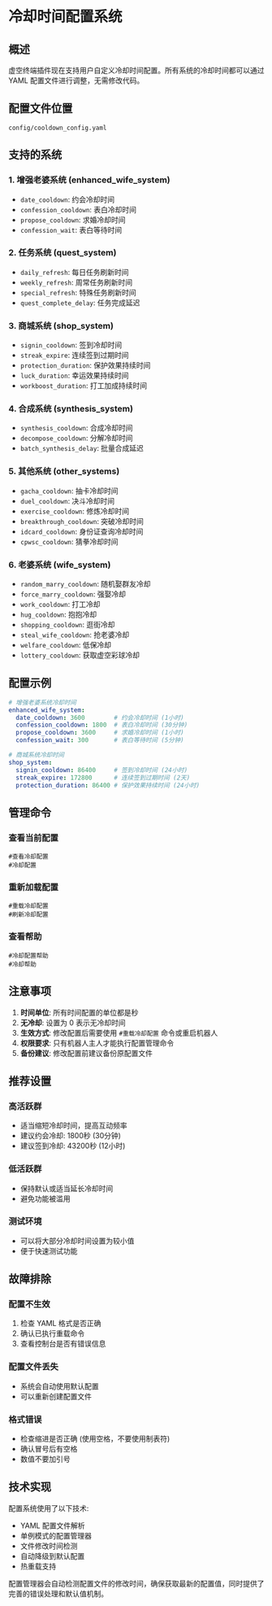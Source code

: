 # 冷却时间配置系统

## 概述

虚空终端插件现在支持用户自定义冷却时间配置。所有系统的冷却时间都可以通过 YAML 配置文件进行调整，无需修改代码。

## 配置文件位置

```
config/cooldown_config.yaml
```

## 支持的系统

### 1. 增强老婆系统 (enhanced_wife_system)
- `date_cooldown`: 约会冷却时间
- `confession_cooldown`: 表白冷却时间
- `propose_cooldown`: 求婚冷却时间
- `confession_wait`: 表白等待时间

### 2. 任务系统 (quest_system)
- `daily_refresh`: 每日任务刷新时间
- `weekly_refresh`: 周常任务刷新时间
- `special_refresh`: 特殊任务刷新时间
- `quest_complete_delay`: 任务完成延迟

### 3. 商城系统 (shop_system)
- `signin_cooldown`: 签到冷却时间
- `streak_expire`: 连续签到过期时间
- `protection_duration`: 保护效果持续时间
- `luck_duration`: 幸运效果持续时间
- `workboost_duration`: 打工加成持续时间

### 4. 合成系统 (synthesis_system)
- `synthesis_cooldown`: 合成冷却时间
- `decompose_cooldown`: 分解冷却时间
- `batch_synthesis_delay`: 批量合成延迟

### 5. 其他系统 (other_systems)
- `gacha_cooldown`: 抽卡冷却时间
- `duel_cooldown`: 决斗冷却时间
- `exercise_cooldown`: 修炼冷却时间
- `breakthrough_cooldown`: 突破冷却时间
- `idcard_cooldown`: 身份证查询冷却时间
- `cpwsc_cooldown`: 猜拳冷却时间

### 6. 老婆系统 (wife_system)
- `random_marry_cooldown`: 随机娶群友冷却
- `force_marry_cooldown`: 强娶冷却
- `work_cooldown`: 打工冷却
- `hug_cooldown`: 抱抱冷却
- `shopping_cooldown`: 逛街冷却
- `steal_wife_cooldown`: 抢老婆冷却
- `welfare_cooldown`: 低保冷却
- `lottery_cooldown`: 获取虚空彩球冷却

## 配置示例

```yaml
# 增强老婆系统冷却时间
enhanced_wife_system:
  date_cooldown: 3600        # 约会冷却时间 (1小时)
  confession_cooldown: 1800  # 表白冷却时间 (30分钟)
  propose_cooldown: 3600     # 求婚冷却时间 (1小时)
  confession_wait: 300       # 表白等待时间 (5分钟)

# 商城系统冷却时间
shop_system:
  signin_cooldown: 86400     # 签到冷却时间 (24小时)
  streak_expire: 172800      # 连续签到过期时间 (2天)
  protection_duration: 86400 # 保护效果持续时间 (24小时)
```

## 管理命令

### 查看当前配置
```
#查看冷却配置
#冷却配置
```

### 重新加载配置
```
#重载冷却配置
#刷新冷却配置
```

### 查看帮助
```
#冷却配置帮助
#冷却帮助
```

## 注意事项

1. **时间单位**: 所有时间配置的单位都是秒
2. **无冷却**: 设置为 0 表示无冷却时间
3. **生效方式**: 修改配置后需要使用 `#重载冷却配置` 命令或重启机器人
4. **权限要求**: 只有机器人主人才能执行配置管理命令
5. **备份建议**: 修改配置前建议备份原配置文件

## 推荐设置

### 高活跃群
- 适当缩短冷却时间，提高互动频率
- 建议约会冷却: 1800秒 (30分钟)
- 建议签到冷却: 43200秒 (12小时)

### 低活跃群
- 保持默认或适当延长冷却时间
- 避免功能被滥用

### 测试环境
- 可以将大部分冷却时间设置为较小值
- 便于快速测试功能

## 故障排除

### 配置不生效
1. 检查 YAML 格式是否正确
2. 确认已执行重载命令
3. 查看控制台是否有错误信息

### 配置文件丢失
- 系统会自动使用默认配置
- 可以重新创建配置文件

### 格式错误
- 检查缩进是否正确 (使用空格，不要使用制表符)
- 确认冒号后有空格
- 数值不要加引号

## 技术实现

配置系统使用了以下技术:
- YAML 配置文件解析
- 单例模式的配置管理器
- 文件修改时间检测
- 自动降级到默认配置
- 热重载支持

配置管理器会自动检测配置文件的修改时间，确保获取最新的配置值，同时提供了完善的错误处理和默认值机制。